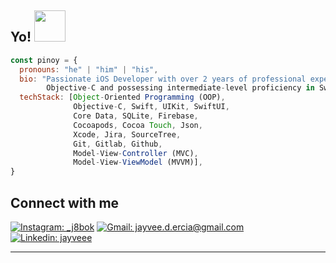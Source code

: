 <h2> Yo! <img src="https://media.tenor.com/qKGlaYl2DqMAAAAi/gif-de-sauda%C3%A7%C3%A3o.gif" width="50"></h2>

```javascript
const pinoy = {
  pronouns: "he" | "him" | "his",
  bio: "Passionate iOS Developer with over 2 years of professional experience specializing in
        Objective-C and possessing intermediate-level proficiency in Swift.",
  techStack: [Object-Oriented Programming (OOP),
              Objective-C, Swift, UIKit, SwiftUI,
              Core Data, SQLite, Firebase,
              Cocoapods, Cocoa Touch, Json,
              Xcode, Jira, SourceTree,
              Git, Gitlab, Github,
              Model-View-Controller (MVC),
              Model-View-ViewModel (MVVM)],
}
```

## Connect with me

[![Instagram: _j8bok](https://img.shields.io/badge/Instagram-_j8bok-orange?style=social&logo=instagram)](https://www.instagram.com/_j8bok/)
[![Gmail: jayvee.d.ercia@gmail.com](https://img.shields.io/badge/Gmail-jayvee.d.ercia%40gmail.com-red?style=social&logo=gmail)](mailto:jayvee.d.ercia@gmail.com)
[![Linkedin: jayveee](https://img.shields.io/badge/-Jayvee_E.-blue?style=flat-square&logo=Linkedin&logoColor=white&link=https://www.linkedin.com/in/jayvee-e/)](https://www.linkedin.com/in/jayvee-e/)

---
